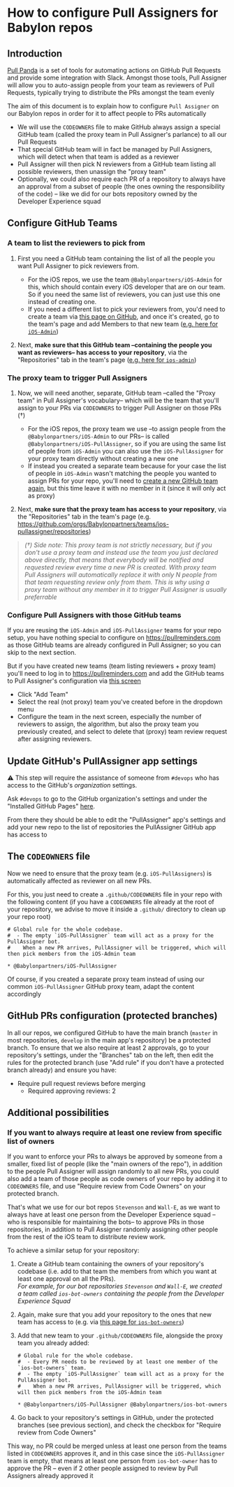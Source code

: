# How to configure Pull Assigners for Babylon repos

## Introduction

[Pull Panda](https://pullpanda.com/) is a set of tools for automating actions on GitHub Pull Requests and provide some integration with Slack. Amongst those tools, Pull Assigner will allow you to auto-assign people from your team as reviewers of Pull Requests, typically trying to distribute the PRs amongst the team evenly

The aim of this document is to explain how to configure `Pull Assigner` on our Babylon repos in order for it to affect people to PRs automatically

- We will use the `CODEOWNERS` file to make GitHub always assign a special GitHub team (called the proxy team in Pull Assigner's parlance) to all our Pull Requests
- That special GitHub team will in fact be managed by Pull Assigners, which will detect when that team is added as a reviewer
- Pull Assigner will then pick N reviewers from a GitHub team listing all possible reviewers, then unassign the "proxy team"
- Optionally, we could also require each PR of a repository to always have an approval from a subset of people (the ones owning the responsibility of the code) – like we did for our bots repository owned by the Developer Experience squad

## Configure GitHub Teams

### A team to list the reviewers to pick from

1. First you need a GitHub team containing the list of all the people you want Pull Assigner to pick reviewers from.

   * For the iOS repos, we use the team `@Babylonpartners/iOS-Admin` for this, which should contain every iOS developer that are on our team. So if you need the same list of reviewers, you can just use this one instead of creating one.
   * If you need a different list to pick your reviewers from, you'd need to create a team via [this page on GitHub](https://github.com/orgs/Babylonpartners/new-team), and once it's created, go to the team's page and add Members to that new team ([e.g. here for `iOS-Admin`](https://github.com/orgs/Babylonpartners/teams/iOS-Admin/members))

2. Next, **make sure that this GitHub team –containing the people you want as reviewers– has access to your repository**, via the "Repositories" tab in the team's page ([e.g. here for `ios-admin`](https://github.com/orgs/Babylonpartners/teams/ios-admin/repositories))

### The proxy team to trigger Pull Assigners

1. Now, we will need another, separate, GitHub team –called the "Proxy team" in Pull Assigner's vocabulary– which will be the team that you'll assign to your PRs via `CODEOWNERS` to trigger Pull Assigner on those PRs (†)

   * For the iOS repos, the proxy team we use –to assign people from the `@Babylonpartners/iOS-Admin` to our PRs– is called `@Babylonpartners/iOS-PullAssigner`, so if you are using the same list of people from `iOS-Admin` you can also use the `iOS-PullAssigner` for your proxy team directly without creating a new one
   * If instead you created a separate team because for your case the list of people in `iOS-Admin` wasn't matching the people you wanted to assign PRs for your repo, you'll need to [create a new GitHub team again](https://github.com/orgs/Babylonpartners/new-team), but this time leave it with no member in it (since it will only act as proxy)

2. Next, **make sure that the proxy team has access to your repository**, via the "Repositories" tab in the team's page (e.g. https://github.com/orgs/Babylonpartners/teams/ios-pullassigner/repositories)

> _(†) Side note: This proxy team is not strictly necessary, but if you don't use a proxy team and instead use the team you just declared above directly, that means that everybody will be notified and requested review every time a new PR is created. With proxy team Pull Assigners will automatically replace it with only N people from that team requesting review only from them. This is why using a proxy team without any member in it to trigger Pull Assigner is usually preferrable_

### Configure Pull Assigners with those GitHub teams

If you are reusing the `iOS-Admin` and `iOS-PullAssigner` teams for your repo setup, you have nothing special to configure on https://pullreminders.com as those GitHub teams are already configured in Pull Assigner; so you can skip to the next section.

But if you have created new teams (team listing reviewers + proxy team) you'll need to log in to https://pullreminders.com and add the GitHub teams to Pull Assigner's configuration via [this screen](https://pullreminders.com/installs/6124714/assigner)

 - Click "Add Team"
 - Select the real (not proxy) team you've created before in the dropdown menu
 - Configure the team in the next screen, especially the number of reviewers to assign, the algorithm, but also the proxy team you previously created, and select to delete that (proxy) team review request after assigning reviewers.

## Update GitHub's PullAssigner app settings

⚠️ This step will require the assistance of someone from `#devops` who has access to the GitHub's *organization* settings.

Ask `#devops` to go to the GitHub organization's settings and under the "Installed GitHub Pages" [here](https://github.com/organizations/Babylonpartners/settings/installations).

From there they should be able to edit the "PullAssigner" app's settings and add your new repo to the list of repositories the PullAssigner GitHub app has access to

## The `CODEOWNERS` file

Now we need to ensure that the proxy team (e.g. `iOS-PullAssigners`) is automatically affected as reviewer on all new PRs.

For this, you just need to create a `.github/CODEOWNERS` file in your repo with the following content (if you have a `CODEOWNERS` file already at the root of your repository, we advise to move it inside a `.github/` directory to clean up your repo root)

```
# Global rule for the whole codebase.
#  - The empty `iOS-PullAssigner` team will act as a proxy for the PullAssigner bot.
#    When a new PR arrives, PullAssigner will be triggered, which will then pick members from the iOS-Admin team

* @Babylonpartners/iOS-PullAssigner
```

Of course, if you created a separate proxy team instead of using our common `iOS-PullAssigner` GitHub proxy team, adapt the content accordingly

## GitHub PRs configuration (protected branches)

In all our repos, we configured GitHub to have the main branch (`master` in most repositories, `develop` in the main app's repository) be a protected branch. To ensure that we also require at least 2 approvals, go to your repository's settings, under the "Branches" tab on the left, then edit the rules for the protected branch (use "Add rule" if you don't have a protected branch already) and ensure you have:

 - Require pull request reviews before merging
   - Required approving reviews: 2

## Additional possibilities

### If you want to always require at least one review from specific list of owners

If you want to enforce your PRs to always be approved by someone from a smaller, fixed list of people (like the "main owners of the repo"), in addition to the people Pull Assigner will assign randomly to all new PRs, you could also add a team of those people as code owners of your repo by adding it to `CODEOWNERS` file, and use "Require review from Code Owners" on your protected branch.

That's what we use for our bot repos `Stevenson` and `Wall-E`, as we want to always have at least one person from the Developer Experience squad –who is responsible for maintaining the bots– to approve PRs in those repositories, in addition to Pull Assigner randomly assigning other people from the rest of the iOS team to distribute review work.

To achieve a similar setup for your repository:

1. Create a GitHub team containing the owners of your repository's codebase (i.e. add to that team the members from which you want at least one approval on all the PRs).  
   _For example, for our bot repositories `Stevenson` and `Wall-E`, we created a team called `ios-bot-owners` containing the people from the Developer Experience Squad_

2. Again, make sure that you add your repository to the ones that new team has access to (e.g. via [this page for `ios-bot-owners`](https://github.com/orgs/Babylonpartners/teams/ios-bot-owners/repositories))
3. Add that new team to your `.github/CODEOWNERS` file, alongside the proxy team you already added:  

    ```
    # Global rule for the whole codebase.
    #  - Every PR needs to be reviewed by at least one member of the `ios-bot-owners` team.
    #  - The empty `iOS-PullAssigner` team will act as a proxy for the PullAssigner bot.
    #    When a new PR arrives, PullAssigner will be triggered, which will then pick members from the iOS-Admin team
    
    * @Babylonpartners/iOS-PullAssigner @Babylonpartners/ios-bot-owners
    ```

4. Go back to your repository's settings in GitHub, under the protected branches (see previous section), and check the checkbox for "Require review from Code Owners"

This way, no PR could be merged unless at least one person from the teams listed in `CODEOWNERS` approves it, and in this case since the `iOS-PullAssigner` team is empty, that means at least one person from `ios-bot-owner` has to approve the PR – even if 2 other people assigned to review by Pull Assigners already approved it
